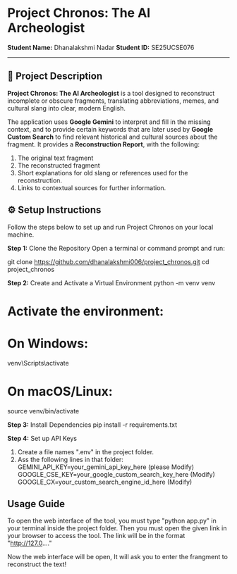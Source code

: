 # Project Chronos: The AI Archeologist

**Student Name:** Dhanalakshmi Nadar
**Student ID:** SE25UCSE076

---

## 📖 Project Description

**Project Chronos: The AI Archeologist** is a tool designed to reconstruct incomplete or obscure fragments, translating abbreviations, memes, and cultural slang into clear, modern English.


The application uses **Google Gemini** to interpret and fill in the missing context, and to provide certain keywords that are later used by **Google Custom Search** to find relevant historical and cultural sources about the fragment. It provides a **Reconstruction Report**, with the following:
1) The original text fragment  
2) The reconstructed fragment
3) Short explanations for old slang or references  used for the reconstruction.
4) Links to contextual sources for further information.

## ⚙️ Setup Instructions

Follow the steps below to set up and run Project Chronos on your local machine.

**Step 1:** Clone the Repository
Open a terminal or command prompt and run:

git clone https://github.com/dhanalakshmi006/project_chronos.git
cd project_chronos

**Step 2:** Create and Activate a Virtual Environment
python -m venv venv
# Activate the environment:
# On Windows:
venv\Scripts\activate
# On macOS/Linux:
source venv/bin/activate

 **Step 3:** Install Dependencies
pip install -r requirements.txt

**Step 4:**  Set up API Keys
1) Create a file names ".env" in the project folder.
 2) Ass the following lines in that folder:
 GEMINI_API_KEY=your_gemini_api_key_here (please Modify)
GOOGLE_CSE_KEY=your_google_custom_search_key_here (Modify)
GOOGLE_CX=your_custom_search_engine_id_here (Modify)

## **Usage Guide**
To open the web interface of the tool, you must type "python app.py" in your terminal inside the project folder.
Then you must open the given link in your browser to access the tool. The link will be in the format "http://127.0...."

Now the web interface will be open, It will ask you to enter the frangment to reconstruct the text!



